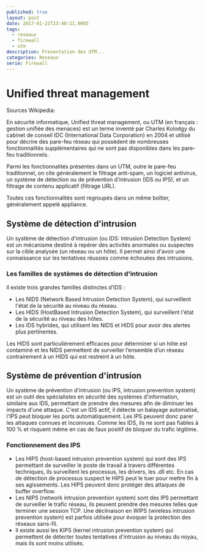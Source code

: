 ```yaml
---
published: true
layout: post
date: 2017-01-21T23:40:11.000Z
tags:
  - reseaux
  - firewall
  - utm
description: Presentation des UTM...
categories: Reseaux
serie: Firewall
---
```


# Unified threat management 

Sources Wikipedia:

En sécurité informatique, Unified threat management, ou UTM (en français : gestion unifiée des menaces) est un terme inventé par Charles Kolodgy du cabinet de conseil IDC (International Data Corporation) en 2004 et utilisé pour décrire des pare-feu réseau qui possèdent de nombreuses fonctionnalités supplémentaires qui ne sont pas disponibles dans les pare-feu traditionnels.

Parmi les fonctionnalités présentes dans un UTM, outre le pare-feu traditionnel, on cite généralement le filtrage anti-spam, un logiciel antivirus, un système de détection ou de prévention d'intrusion (IDS ou IPS), et un filtrage de contenu applicatif (filtrage URL).

Toutes ces fonctionnalités sont regroupés dans un même boîtier, généralement appelé appliance.


## Système de détection d'intrusion

Un système de détection d'intrusion (ou IDS: Intrusion Detection System) est un mécanisme destiné à repérer des activités anormales ou suspectes sur la cible analysée (un réseau ou un hôte). Il permet ainsi d'avoir une connaissance sur les tentatives réussies comme échouées des intrusions.

### Les familles de systèmes de détection d'intrusion

Il existe trois grandes familles distinctes d’IDS :

* Les NIDS (Network Based Intrusion Detection System), qui surveillent l'état de la sécurité au niveau du réseau.
* Les HIDS (HostBased Intrusion Detection System), qui surveillent l'état de la sécurité au niveau des hôtes.
* Les IDS hybrides, qui utilisent les NIDS et HIDS pour avoir des alertes plus pertinentes.

Les HIDS sont particulièrement efficaces pour déterminer si un hôte est contaminé et les NIDS permettent de surveiller l’ensemble d’un réseau contrairement à un HIDS qui est restreint à un hôte.



## Système de prévention d'intrusion

Un système de prévention d'intrusion (ou IPS, intrusion prevention system) est un outil des spécialistes en sécurité des systèmes d'information, similaire aux IDS, permettant de prendre des mesures afin de diminuer les impacts d'une attaque. C'est un IDS actif, il détecte un balayage automatisé, l'IPS peut bloquer les ports automatiquement. Les IPS peuvent donc parer les attaques connues et inconnues. Comme les IDS, ils ne sont pas fiables à 100 % et risquent même en cas de faux positif de bloquer du trafic légitime.

### Fonctionnement des IPS

* Les HIPS (host-based intrusion prevention system) qui sont des IPS permettant de surveiller le poste de travail à travers différentes techniques, ils surveillent les processus, les drivers, les .dll etc. En cas de détection de processus suspect le HIPS peut le tuer pour mettre fin à ses agissements. Les HIPS peuvent donc protéger des attaques de buffer overflow.
* Les NIPS (network intrusion prevention system) sont des IPS permettant de surveiller le trafic réseau, ils peuvent prendre des mesures telles que terminer une session TCP. Une déclinaison en WIPS (wireless intrusion prevention system) est parfois utilisée pour évoquer la protection des réseaux sans-fil.
* Il existe aussi les KIPS (kernel intrusion prevention system) qui permettent de détecter toutes tentatives d'intrusion au niveau du noyau, mais ils sont moins utilisés.
